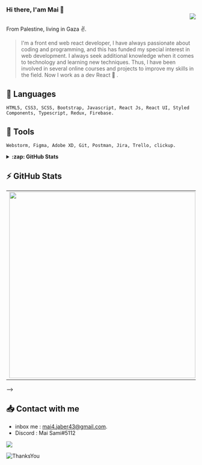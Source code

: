  
### Hi there, I'am Mai 👋 <div align = 'right'>![](https://komarev.com/ghpvc/?username=mai-sami&color=yellow)</div>

From Palestine, living in Gaza :v:.

 >I'm a front end web react developer, I have always passionate about coding and programming, and this has funded my special interest in web development. I always seek additional knowledge when it comes to technology and learning new techniques. Thus, I have been involved in several online courses and projects to improve my skills in the field.
Now I work as a dev React :muscle: .


## :round_pushpin: Languages
```
HTML5, CSS3, SCSS, Bootstrap, Javascript, React Js, React UI, Styled Components, Typescript, Redux, Firebase. 
```

## :round_pushpin: Tools 
```
Webstorm, Figma, Adobe XD, Git, Postman, Jira, Trello, clickup. 
```
<details>
 <summary><b> :zap: GitHub Stats </b></summary>
   <center>
     <table>
       <tr>
           <td><img width="495px" align="left" src="https://github-readme-stats.vercel.app/api?username=mai-sami&show_icons=true&theme=radical&hide=html&layout=compact" /></td>
       </tr>   
     </table>
   </center>



</details>

 ## :zap: GitHub Stats
<center>
  <table>
    <tr>
        <td><img width="495px" align="left" src="https://github-readme-stats.vercel.app/api?username=mai-sami&show_icons=true&theme=radical&hide=html&layout=compact" /></td>
        <td><img width="400px" align="left" src="https://github-readme-stats.vercel.app/api/top-langs/?username=mai-sami&hide=html&layout=compact&theme=tokyonight"/></td> 
    </tr>   
  </table>
</center> -->

## :inbox_tray: Contact with me
* inbox me : mai4.jaber43@gmail.com. 
* Discord  : Mai Sami#5112


[<img src="https://img.shields.io/badge/LinkedIn-0077B5?style=for-the-badge&logo=linkedin&logoColor=white"  />](https://www.linkedin.com/in/mai-sami-1144b9209/)



![ThanksYou](https://img.shields.io/badge/🙏Thank_You_For_Spending_a_Moment_On_My_Profile-dodgerred.svg?style=for-the-badge)

